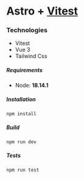 # Astro + [Vitest](https://vitest.dev/)

### Technologies

- Vitest
- Vue 3
- Tailwind Css

##### Requirements

- Node: **18.14.1**

##### Installation

`npm install`

##### Build

`npm run dev`

##### Tests

`npm run test`
